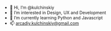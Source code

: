 - 👋 Hi, I’m @kulchinskiy
- 👀 I’m interested in Design, UX and Development
- 🌱 I’m currently learning Python and Javascript
- 📫 arcadiy.kulchinskiy@gmail.com

<!---
kulchinskiy/kulchinskiy is a ✨ special ✨ repository because its `README.md` (this file) appears on your GitHub profile.
You can click the Preview link to take a look at your changes.
--->
